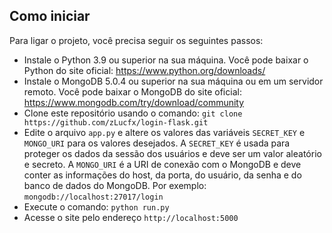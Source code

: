## Como iniciar

Para ligar o projeto, você precisa seguir os seguintes passos:

- Instale o Python 3.9 ou superior na sua máquina. Você pode baixar o Python do site oficial: https://www.python.org/downloads/
- Instale o MongoDB 5.0.4 ou superior na sua máquina ou em um servidor remoto. Você pode baixar o MongoDB do site oficial: https://www.mongodb.com/try/download/community
- Clone este repositório usando o comando: `git clone https://github.com/zLucfx/login-flask.git`
- Edite o arquivo `app.py` e altere os valores das variáveis `SECRET_KEY` e `MONGO_URI` para os valores desejados. A `SECRET_KEY` é usada para proteger os dados da sessão dos usuários e deve ser um valor aleatório e secreto. A `MONGO_URI` é a URI de conexão com o MongoDB e deve conter as informações do host, da porta, do usuário, da senha e do banco de dados do MongoDB. Por exemplo: `mongodb://localhost:27017/login`
- Execute o comando: `python run.py`
- Acesse o site pelo endereço `http://localhost:5000`
